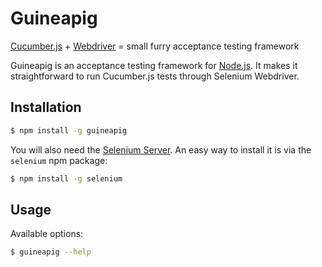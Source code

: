 # Guineapig

[Cucumber.js](https://github.com/cucumber/cucumber-js) + [Webdriver](https://github.com/sebv/node-wd-sync) = small furry acceptance testing framework

Guineapig is an acceptance testing framework for [Node.js](http://nodejs.org/). It makes it straightforward to run Cucumber.js tests through Selenium Webdriver.

## Installation

```sh
$ npm install -g guineapig
```

You will also need the [Selenium Server](http://docs.seleniumhq.org/download/). An easy way to install it is via the `selenium` npm package:
```sh
$ npm install -g selenium
```

## Usage

Available options:
```sh
$ guineapig --help
```
